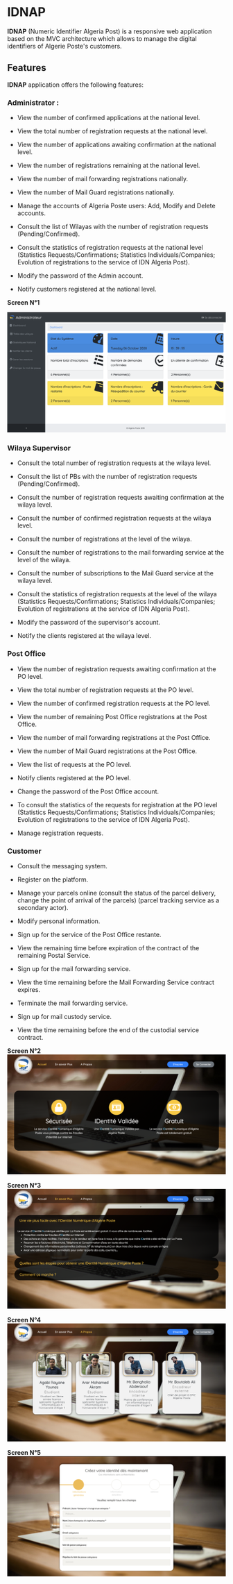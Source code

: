 # IDNAP

**IDNAP** (Numeric Identifier Algeria Post) is a responsive web application based on the MVC architecture which allows to manage the digital identifiers of Algerie Poste's customers.

## Features
**IDNAP** application offers the following features:

### Administrator :

- View the number of confirmed applications at the national level.

- View the total number of registration requests at the national level.

- View the number of applications awaiting confirmation at the national level.

- View the number of registrations remaining at the national level.

- View the number of mail forwarding registrations nationally.

- View the number of Mail Guard registrations nationally.

- Manage the accounts of Algeria Poste users: Add, Modify and Delete accounts.

- Consult the list of Wilayas with the number of registration requests (Pending/Confirmed).

- Consult the statistics of registration requests at the national level (Statistics Requests/Confirmations; Statistics Individuals/Companies; Evolution of registrations to the service of IDN Algeria Post).

- Modify the password of the Admin account.

- Notify customers registered at the national level.


**Screen N°1**

![IDNAP Structure](/Screens/Screen5.png)

### Wilaya Supervisor


- Consult the total number of registration requests at the wilaya level.

- Consult the list of PBs with the number of registration requests (Pending/Confirmed).

- Consult the number of registration requests awaiting confirmation at the wilaya level.

- Consult the number of confirmed registration requests at the wilaya level.

- Consult the number of registrations at the level of the wilaya.

- Consult the number of registrations to the mail forwarding service at the level of the wilaya.

- Consult the number of subscriptions to the Mail Guard service at the wilaya level.

- Consult the statistics of registration requests at the level of the wilaya (Statistics Requests/Confirmations; Statistics Individuals/Companies; Evolution of registrations at the service of IDN Algeria Post).

- Modify the password of the supervisor's account.

- Notify the clients registered at the wilaya level.

### Post Office

- View the number of registration requests awaiting confirmation at the PO level.

- View the total number of registration requests at the PO level.

- View the number of confirmed registration requests at the PO level.

- View the number of remaining Post Office registrations at the Post Office.

- View the number of mail forwarding registrations at the Post Office.

- View the number of Mail Guard registrations at the Post Office.

- View the list of requests at the PO level.

- Notify clients registered at the PO level.

- Change the password of the Post Office account.

- To consult the statistics of the requests for registration at the PO level (Statistics Requests/Confirmations; Statistics Individuals/Companies; Evolution of registrations to the service of IDN Algeria Post).

- Manage registration requests.


### Customer

- Consult the messaging system.

- Register on the platform.

- Manage your parcels online (consult the status of the parcel delivery, change the point of arrival of the parcels) (parcel tracking service as a secondary actor).

- Modify personal information.

- Sign up for the service of the Post Office restante.

- View the remaining time before expiration of the contract of the remaining Postal Service.

- Sign up for the mail forwarding service.

- View the time remaining before the Mail Forwarding Service contract expires.

- Terminate the mail forwarding service.

- Sign up for mail custody service.

- View the time remaining before the end of the custodial service contract.

**Screen N°2**
![IDNAP Structure](/Screens/Screen1.png)

**Screen N°3**
![IDNAP Structure](/Screens/Screen2.png)

**Screen N°4**
![IDNAP Structure](/Screens/Screen3.png)

**Screen N°5**
![IDNAP Structure](/Screens/Screen4.png)
